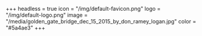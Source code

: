 +++
headless = true
icon = "/img/default-favicon.png"
logo = "/img/default-logo.png"
image = "/media/golden_gate_bridge_dec_15_2015_by_don_ramey_logan.jpg"
color = "#5a4ae3"
+++
